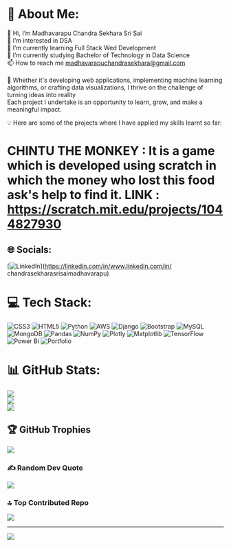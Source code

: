 # 💫 About Me:
👋 Hi, I’m Madhavarapu Chandra Sekhara Sri Sai<br>👀 I’m interested in DSA<br>🌱 I’m currently learning Full Stack Wed Development<br>💞️  I’m currently studying Bachelor of Technology in Data Science<br>📫 How to reach me  madhavarapuchandrasekhara@gmail.com<br>
<br>🚀 Whether it's developing web applications, implementing machine learning algorithms, or crafting data visualizations, I thrive on the challenge of turning ideas into reality<br> Each project I undertake is an opportunity to learn, grow, and make a meaningful impact.

💡 Here are some of the projects where I have applied my skills learnt so far:
# CHINTU THE MONKEY : It is a game which is developed using scratch in which the money who lost this food ask's help to find it. LINK : https://scratch.mit.edu/projects/1044827930

## 🌐 Socials:
[![LinkedIn](https://img.shields.io/badge/LinkedIn-%230077B5.svg?logo=linkedin&logoColor=white)](https://linkedin.com/in/www.linkedin.com/in/ chandrasekharasrisaimadhavarapu) 

# 💻 Tech Stack:
![CSS3](https://img.shields.io/badge/css3-%231572B6.svg?style=flat-square&logo=css3&logoColor=white) ![HTML5](https://img.shields.io/badge/html5-%23E34F26.svg?style=flat-square&logo=html5&logoColor=white) ![Python](https://img.shields.io/badge/python-3670A0?style=flat-square&logo=python&logoColor=ffdd54) ![AWS](https://img.shields.io/badge/AWS-%23FF9900.svg?style=flat-square&logo=amazon-aws&logoColor=white) ![Django](https://img.shields.io/badge/django-%23092E20.svg?style=flat-square&logo=django&logoColor=white) ![Bootstrap](https://img.shields.io/badge/bootstrap-%238511FA.svg?style=flat-square&logo=bootstrap&logoColor=white) ![MySQL](https://img.shields.io/badge/mysql-4479A1.svg?style=flat-square&logo=mysql&logoColor=white) ![MongoDB](https://img.shields.io/badge/MongoDB-%234ea94b.svg?style=flat-square&logo=mongodb&logoColor=white) ![Pandas](https://img.shields.io/badge/pandas-%23150458.svg?style=flat-square&logo=pandas&logoColor=white) ![NumPy](https://img.shields.io/badge/numpy-%23013243.svg?style=flat-square&logo=numpy&logoColor=white) ![Plotly](https://img.shields.io/badge/Plotly-%233F4F75.svg?style=flat-square&logo=plotly&logoColor=white) ![Matplotlib](https://img.shields.io/badge/Matplotlib-%23ffffff.svg?style=flat-square&logo=Matplotlib&logoColor=black) ![TensorFlow](https://img.shields.io/badge/TensorFlow-%23FF6F00.svg?style=flat-square&logo=TensorFlow&logoColor=white) ![Power Bi](https://img.shields.io/badge/power_bi-F2C811?style=flat-square&logo=powerbi&logoColor=black) ![Portfolio](https://img.shields.io/badge/Portfolio-%23000000.svg?style=flat-square&logo=firefox&logoColor=#FF7139)
# 📊 GitHub Stats:
![](https://github-readme-stats.vercel.app/api?username=madhavarapuchandrasekharasrisai&theme=dark&hide_border=false&include_all_commits=true&count_private=false)<br/>
![](https://github-readme-streak-stats.herokuapp.com/?user=madhavarapuchandrasekharasrisai&theme=dark&hide_border=false)<br/>
![](https://github-readme-stats.vercel.app/api/top-langs/?username=madhavarapuchandrasekharasrisai&theme=dark&hide_border=false&include_all_commits=true&count_private=false&layout=compact)

## 🏆 GitHub Trophies
![](https://github-profile-trophy.vercel.app/?username=madhavarapuchandrasekharasrisai&theme=dark&no-frame=false&no-bg=true&margin-w=4)

### ✍️ Random Dev Quote
![](https://quotes-github-readme.vercel.app/api?type=horizontal&theme=radical)

### 🔝 Top Contributed Repo
![](https://github-contributor-stats.vercel.app/api?username=madhavarapuchandrasekharasrisai&limit=5&theme=dark&combine_all_yearly_contributions=true)

---
[![](https://visitcount.itsvg.in/api?id=madhavarapuchandrasekharasrisai&icon=0&color=0)](https://visitcount.itsvg.in)

<!-- Proudly created with GPRM ( https://gprm.itsvg.in ) -->
